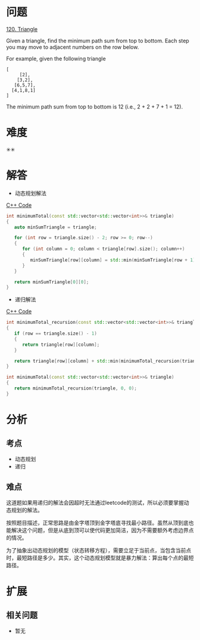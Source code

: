 # 问题
[120. Triangle](https://leetcode.com/problems/triangle/)

Given a triangle, find the minimum path sum from top to bottom. Each step you may move to adjacent numbers on the row below.

For example, given the following triangle
```
[
     [2],
    [3,2],
   [6,5,7],
  [4,1,8,1]
]
```
The minimum path sum from top to bottom is 12 (i.e., 2 + 2 + 7 + 1 = 12).

# 难度
✳✳

# 解答
- 动态规划解法

[C++ Code](https://leetcode.com/submissions/detail/284760341/)
```cpp
int minimumTotal(const std::vector<std::vector<int>>& triangle)
{
   auto minSumTriangle = triangle;

   for (int row = triangle.size() - 2; row >= 0; row--)
   {
      for (int column = 0; column < triangle[row].size(); column++)
      {
         minSumTriangle[row][column] = std::min(minSumTriangle[row + 1][column], minSumTriangle[row + 1][column + 1]) + triangle[row][column];
      }
   }

   return minSumTriangle[0][0];
}
```

- 递归解法

[C++ Code](https://leetcode.com/submissions/detail/284760341/)
```cpp
int minimumTotal_recursion(const std::vector<std::vector<int>>& triangle, int row, int column)
{
   if (row == triangle.size() - 1)
   {
      return triangle[row][column];
   }

   return triangle[row][column] + std::min(minimumTotal_recursion(triangle, row + 1, column), minimumTotal_recursion(triangle, row + 1, column + 1));
}

int minimumTotal(const std::vector<std::vector<int>>& triangle)
{
   return minimumTotal_recursion(triangle, 0, 0);
}
```

# 分析
## 考点
* 动态规划
* 递归

## 难点
这道题如果用递归的解法会因超时无法通过leetcode的测试，所以必须要掌握动态规划的解法。

按照题目描述，正常思路是由金字塔顶到金字塔底寻找最小路径。虽然从顶到底也能解决这个问题，但是从底到顶可以使代码更加简洁，因为不需要额外考虑边界点的情况。

为了抽象出动态规划的模型（状态转移方程），需要立足于当前点，当包含当前点时，最短路径是多少。其实，这个动态规划模型就是暴力解法：算出每个点的最短路径。

# 扩展
## 相关问题
* 暂无